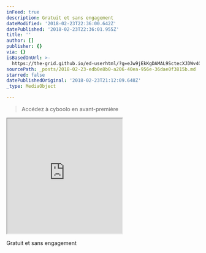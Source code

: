 ```yaml
---
inFeed: true
description: Gratuit et sans engagement
dateModified: '2018-02-23T22:36:00.642Z'
datePublished: '2018-02-23T22:36:01.955Z'
title: ''
author: []
publisher: {}
via: {}
isBasedOnUrl: >-
  https://the-grid.github.io/ed-userhtml/?g=eJw9jEkKgDAMAL9SctecXJDWv4Qo2kIXmij6ew-KxxmGscLVFzV6l9WBrpdioJNeC2YhpeZImivvDVMs5LfkoBvGHoxUdrCrFpkQv6jlHDHIj9GnNgjMFt_l_AAbICht
sourcePath: _posts/2018-02-23-edb0e8b0-a206-40ea-956e-36dae0f3815b.md
starred: false
datePublishedOriginal: '2018-02-23T21:12:09.648Z'
_type: MediaObject

---
```

> Accédez à cyboolo en avant-première

<iframe src="https://the-grid.github.io/ed-userhtml/?g=eJzVlNtuEzEQhq_JUxjfBKQ427TQVpuDhJAKkSCgpDzArHeyceqT7NnQ9Onx7iYQVY24BV_Z_xztz_YkyqA8Mdp7nHLCR8q2sINO5awEAlFbckFuhATjQVV2yt_f3F5zFoOc8g2Rj3mWHZyG0plsG38vjbLDbeSzSdalnPUmaxfMrPdqUqodkxpinHLQGEgYjBEqfFYVNRq0dHBqMqXAJl5ZX582zo_Z0IDSqVtPdTibrXXirMeOw2uQuHG6xDDlH8qQmkF28Iq016lK4UKyigClqmPOrvzjuJNy6yyO186SiOoJ89F1MrXLNRil9znrf02riCEA9QesL8B7jSLuI6FphOHqbrG6T7sQS6xqDaERV2DZXQArVZSuEZaucNTOVlg5ZD_mzfwz6h2SksAWWGOjfKmlKoF9SrFlK0SwUaTyat0fGwiVsiJlImdyNgpo2GtlvAsElsYeylLZSpDz541_C9a4ppxdnrEGVW1eMPOswVrUKbU9spSgdWpFgCTl7DmYsS6Moj-cQD5UwdW2FNJpF_JQFW9GN-8G7PLqdsAu3nZsfmLbR79I0Pv_Cz1Zh5h2xLxTljCcnt8L1_OfZV2qmB5cOlpltbIoCu3kw6lDB4415C4Sso6a0vqZdPr--Gy-WH1czr_fz78tJll3kdKHk7U_zi-rMbEb" height="300" style=""></iframe>

Gratuit et sans engagement